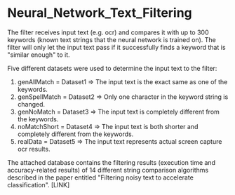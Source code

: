 # Neural_Network_Text_Filtering
The filter receives input text (e.g. ocr) and compares it with up to 300 keywords (known text strings that the neural network is trained on). The filter will only let the input text pass if it successfully finds a keyword that is "similar enough" to it.

Five different datasets were used to determine the input text to the filter:
1. genAllMatch = Dataset1 => The input text is the exact same as one of the keywords. <br />
2. genSpellMatch = Dataset2 => Only one character in the keyword string is changed. <br />
3. genNoMatch = Dataset3 => The input text is completely different from the keywords. <br />
4. noMatchShort = Dataset4 => The input text is both shorter and completely different from the keywords. <br />
5. realData = Dataset5 => The input text represents actual screen capture ocr results. <br />

The attached database contains the filtering results (execution time and accuracy-related results) of 14 different string comparison algorithms described in the paper entitled "Filtering noisy text to accelerate classification". 
[LINK]
